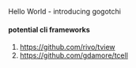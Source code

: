 Hello World - introducing gogotchi

#### potential cli frameworks
1. https://github.com/rivo/tview
2. https://github.com/gdamore/tcell
